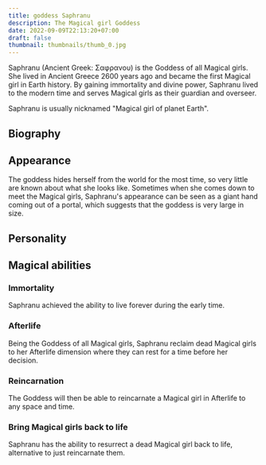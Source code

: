 ```yaml
---
title: goddess Saphranu
description: The Magical girl Goddess
date: 2022-09-09T22:13:20+07:00
draft: false
thumbnail: thumbnails/thumb_0.jpg
---
```

Saphranu (Ancient Greek: Σαφρανου) is the Goddess of all Magical girls. She lived in Ancient Greece 2600 years ago and became the first Magical girl in Earth history. By gaining immortality and divine power, Saphranu lived to the modern time and serves Magical girls as their guardian and overseer.

Saphranu is usually nicknamed "Magical girl of planet Earth".
## Biography

## Appearance
The goddess hides herself from the world for the most time, so very little are known about what she looks like. Sometimes when she comes down to meet the Magical girls, Saphranu's appearance can be seen as a giant hand coming out of a portal, which suggests that the goddess is very large in size.
## Personality

## Magical abilities
### Immortality
Saphranu achieved the ability to live forever during the early time.
### Afterlife
Being the Goddess of all Magical girls, Saphranu reclaim dead Magical girls to her Afterlife dimension where they can rest for a time before her decision.
### Reincarnation
The Goddess will then be able to reincarnate a Magical girl in Afterlife to any space and time.
### Bring Magical girls back to life
Saphranu has the ability to resurrect a dead Magical girl back to life, alternative to just reincarnate them.
